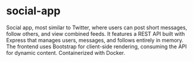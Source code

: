 # social-app
Social app, most similar to Twitter, where users can post short messages, follow others, and view combined feeds. It features a REST API built with Express that manages users, messages, and follows entirely in memory. The frontend uses Bootstrap for client-side rendering, consuming the API for dynamic content. Containerized with Docker.
